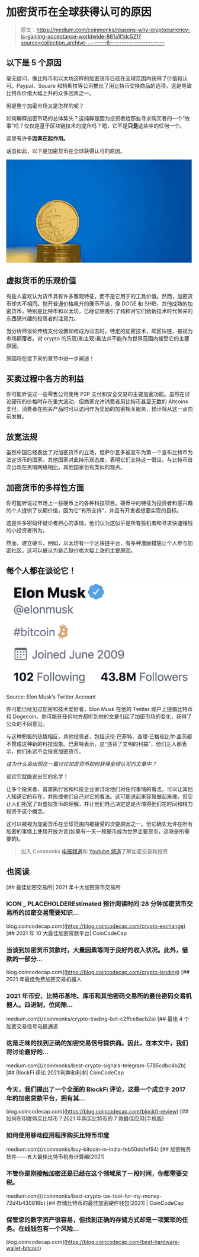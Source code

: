 # 加密货币在全球获得认可的原因

> 原文：<https://medium.com/coinmonks/reasons-why-cryptocurrency-is-gaining-acceptance-worldwide-861a1f1dc521?source=collection_archive---------6----------------------->

## 以下是 5 个原因

毫无疑问，像比特币和以太坊这样的加密货币已经在全球范围内获得了价值和认可。Paypal、Square 和特斯拉等公司推出了用比特币交换商品的选项，这是导致比特币价值大幅上升的众多因素之一。

但是整个加密市场又是怎样的呢？

如何解释加密市场的总体势头？这纯粹是因为投资者给那些寻求购买者的一个“故事”吗？仅仅是基于区块链技术的提升吗？嗯，它不是**只是**这些中的任何一个。

这里有许多**因素在起作用。**

话虽如此，以下是加密货币在全球获得认可的原因。

![](img/2757ee72406c2063d5c6201ce2db1f21.png)

## **虚拟货币的乐观价值**

有些人喜欢认为货币具有许多客观特征，而不是它用于的工具价值。然而，加密货币却大不相同。抛开普通价格飙升的硬币不谈，像 DOGE 和 SHIB，其他成熟的加密货币，特别是比特币和以太坊，已经证明吸引了纯粹对它们给新技术时代带来的东西感兴趣的投资者的注意力。

当分析师谈论传统支付设置如何成为过去时，特定的加密技术，即区块链，被视为市场颠覆者。对 crypto 的乐观(和主观)看法并不能作为世界范围内接受它的主要原因。

原因将在接下来的章节中进一步阐述！

## **买卖过程中各方的利益**

你可能听说过一些零售公司使用 P2P 支付和安全交易的主要加密功能。虽然在讨论硬币的价格时存在重大波动，但商家允许消费者用比特币甚至无数的 Altcoins 支付。消费者在购买产品时可以访问作为奖励的加密相关服务，预计将从这一点向前发展。

## **放宽法规**

虽然中国已经表达了对加密货币的立场，但萨尔瓦多被宣布为第一个宣布比特币为法定货币的国家。其他国家对此持乐观态度，表明它们支持这一倡议。与比特币首次出现在黑暗网络相比，其他国家也有类似的观点。

## **加密货币的多样性方面**

你可能听说过市场上一些硬币上的各种科技项目。硬币中的特征为投资者和感兴趣的个人提供了长期价值，因为它“有所支持”，并且有开发者想要实现的目标。

这是许多密码怀疑论者担心的事情，他们认为这似乎是所有投机者和寻求快速赚钱的小投资者所为。

然而，建立硬币，例如，以太坊有一个区块链平台，有多种激励措施让个人参与加密社区。这可以被认为是乙醚价格大幅上涨的主要原因。

## **每个人都在谈论它！**

![](img/8ee413a6d3f3611cb0472aabb686a423.png)

Source: Elon Musk’s Twitter Account

你可能已经见过加密和技术爱好者，Elon Musk 在他的 Twitter 账户上提倡比特币和 Dogecoin。你可能在任何地方都听到他的文章引起了加密市场的变化，获得了公众的不同意见。

与这种积极的热情相反，其他投资者，包括沃伦·巴菲特、查理·芒格和比尔·盖茨都不赞成这种新的科技现象。巴菲特表示，这“违背了文明的利益”，他们三人都表示，他们永远不会投资加密货币。

*这为什么会出现在一篇讨论加密货币如何获得全球认可的文章中？*

谈论它就能说出它的名字！

让多个投资者、首席执行官和科技企业家讨论他们对任何事情的看法，可以让其他人知道它的存在，并形成他们自己对它的看法。这可能说起来容易做起来难，但它让人们拓宽了对虚拟货币的理解，并让他们自己决定这是否值得他们花时间和精力投资于这个概念。

这可以被视为加密货币在全球范围内被接受的次要原因之一。但它确实允许在所有加密的事情上使用开放方言(如果有一天一枚硬币成为世界主要货币，这将是所需要的)。

> 加入 Coinmonks [电报频道](https://t.me/coincodecap)和 [Youtube 频道](https://www.youtube.com/c/coinmonks/videos)了解加密交易和投资

## 也阅读

[](https://blog.coincodecap.com/crypto-exchange) [## 最佳加密交易所| 2021 年十大加密货币交易所

### ICON _ PLACEHOLDEREstimated 预计阅读时间:28 分钟加密货币交易所的加密交易需要知识…

blog.coincodecap.com](https://blog.coincodecap.com/crypto-exchange) [](https://blog.coincodecap.com/crypto-lending) [## 2021 年 10 大最佳加密贷款平台| CoinCodeCap

### 当谈到加密货币贷款时，大量因素等同于良好的收入状况。此外，借款的一部分…

blog.coincodecap.com](https://blog.coincodecap.com/crypto-lending) [](/coinmonks/crypto-trading-bot-c2ffce8acb2a) [## 2021 年最佳免费加密交易机器人

### 2021 年币安、比特币基地、库币和其他密码交易所的最佳密码交易机器人。四进制，位间隙…

medium.com](/coinmonks/crypto-trading-bot-c2ffce8acb2a) [](/coinmonks/best-crypto-signals-telegram-5785cdbc4b2b) [## 最佳 4 个加密交易信号电报通道

### 这是乏味的找到正确的加密交易信号提供商。因此，在本文中，我们将讨论最好的…

medium.com](/coinmonks/best-crypto-signals-telegram-5785cdbc4b2b) [](https://blog.coincodecap.com/blockfi-review) [## BlockFi 评论 2021:利弊和利率| CoinCodeCap

### 今天，我们提出了一个全面的 BlockFi 评论，这是一个成立于 2017 年的加密贷款平台，拥有其…

blog.coincodecap.com](https://blog.coincodecap.com/blockfi-review) [](/coinmonks/buy-bitcoin-in-india-feb50ddfef94) [## 如何在印度购买比特币？2021 年购买比特币的 7 款最佳应用[手机版]

### 如何使用移动应用程序购买比特币印度

medium.com](/coinmonks/buy-bitcoin-in-india-feb50ddfef94) [](/coinmonks/best-crypto-tax-tool-for-my-money-72d4b430816b) [## 加密税务软件——五大最佳比特币税务计算器[2021]

### 不管你是刚接触加密还是已经在这个领域呆了一段时间，你都需要交税。

medium.com](/coinmonks/best-crypto-tax-tool-for-my-money-72d4b430816b) [](https://blog.coincodecap.com/best-hardware-wallet-bitcoin) [## 存储比特币的最佳加密硬件钱包[2021] | CoinCodeCap

### 保管您的数字资产很容易，但找到正确的存储方式却是一项繁琐的任务。在线钱包有一个风险…

blog.coincodecap.com](https://blog.coincodecap.com/best-hardware-wallet-bitcoin)